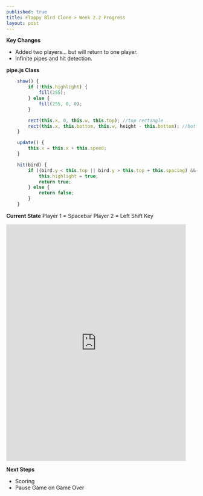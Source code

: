 ```yaml
---
published: true
title: Flappy Bird Clone > Week 2.2 Progress
layout: post
---
```

**Key Changes**
- Added two players... but will return to one player.
- Infinite pipes and hit detection.

**pipe.js Class**
```javascript
    show() {
        if (!this.highlight) {
            fill(255);
        } else {
            fill(255, 0, 0);
        }

        rect(this.x, 0, this.w, this.top); //top rectangle
        rect(this.x, this.bottom, this.w, height - this.bottom); //bottom rectangle
    }

    update() {
        this.x = this.x + this.speed;
    }

    hit(bird) {
        if ((bird.y < this.top || bird.y > this.top + this.spacing) && bird.x >= this.x && bird.x <= this.x + this.w) {
            this.highlight = true;
            return true;
        } else {
            return false;
        }
    }
```

**Current State**
Player 1 = Spacebar
Player 2 = Left Shift Key
<!--Added additional pixels to width and height to remove iframe scrolling -->
<iframe 
width="475" height="625"
frameborder="0" 
src="https://raw.githack.com/mvpoirier/Javascript/master/flappyBirdClones/flappyBird_P5JS/WEEK2_2/index.html">
</iframe>

**Next Steps**
- Scoring
- Pause Game on Game Over